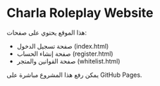 # Charla Roleplay Website

هذا الموقع يحتوي على صفحات:
- صفحة تسجيل الدخول (index.html)
- صفحة إنشاء الحساب (register.html)
- صفحة القوانين والمتجر (whitelist.html)

يمكن رفع هذا المشروع مباشرة على GitHub Pages.